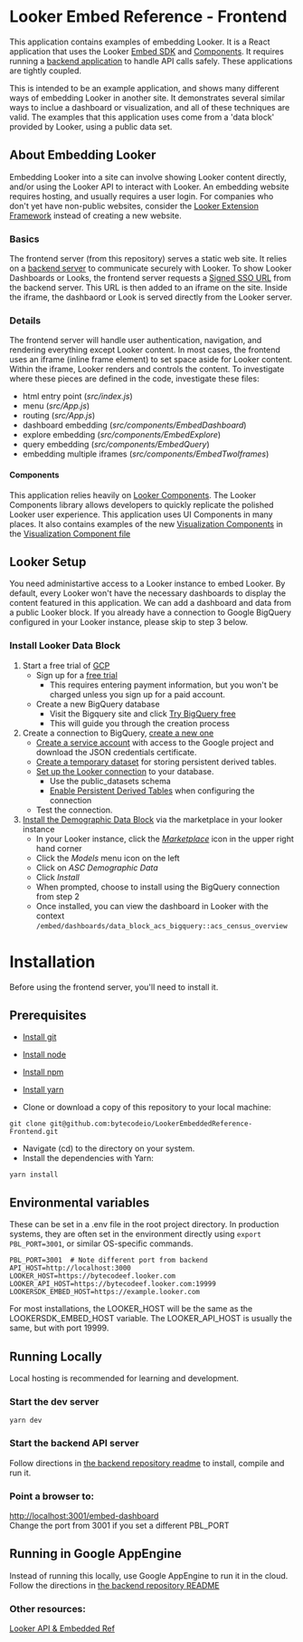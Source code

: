 # Looker Embed Reference - Frontend 

 This application contains examples of embedding Looker.  It is a React application that uses the Looker [Embed SDK](https://docs.looker.com/reference/embed-sdk/embed-sdk-intro) and [Components](https://docs.looker.com/data-modeling/extension-framework/components). It requires running a [backend application](https://github.com/bytecodeio/LookerEmbeddedReference-Backend) to handle API calls safely.  These applications are tightly coupled.

 This is intended to be an example application, and shows many different ways of embedding Looker in another site.  It demonstrates several similar ways to inclue a dashboard or visualization, and all of these techniques are valid.  The examples that this application uses come from a 'data block' provided by Looker, using a public data set.  

## About Embedding Looker

Embedding Looker into a site can involve showing Looker content directly, and/or using the Looker API to interact with Looker.  An embedding website requires hosting, and usually requires a user login.  For companies who don't yet have non-public websites, consider the [Looker Extension Framework](https://cloud.google.com/blog/topics/developers-practitioners/building-looker-made-easier-extension-framework) instead of creating a new website.

### Basics
The frontend server (from this repository) serves a static web site.  It relies on a [backend server](https://github.com/bytecodeio/LookerEmbeddedReference-Backend) to communicate securely with Looker.  To show Looker Dashboards or Looks, the frontend server requests a [Signed SSO URL](https://docs.looker.com/reference/embedding/sso-embed) from the backend server.  This URL is then added to an iframe on the site.  Inside the iframe, the dashbaord or Look is served directly from the Looker server. 

### Details
The frontend server will handle user authentication, navigation, and rendering everything except Looker content.  In most cases, the frontend uses an iframe (inline frame element) to set space aside for Looker content.  Within the iframe, Looker renders and controls the content.  To investigate where these pieces are defined in the code, investigate these files:

* html entry point (*src/index.js*)
* menu (*src/App.js*)
* routing (*src/App.js*)
* dashboard embedding (*src/components/EmbedDashboard*)
* explore embedding (*src/components/EmbedExplore*)
* query embedding (*src/components/EmbedQuery*)
* embedding multiple iframes (*src/components/EmbedTwoIframes*)

#### Components
This application relies heavily on [Looker Components](https://developers.looker.com/components/develop).  The Looker Components library allows developers to quickly replicate the polished Looker user experience.  This application uses UI Components in many places.  It also contains examples of the new [Visualization Components](https://github.com/looker-open-source/components/tree/main/packages/visualizations) in the [Visualization Component file](*src/components/VizComponent)

## Looker Setup

You need administartive access to a Looker instance to embed Looker.  By default, every Looker won't have the necessary dashboards to display the content featured in this application.  We can add a dashboard and data from a public Looker block.  If you already have a connection to Google BigQuery configured in your Looker instance, please skip to step 3 below. 

### Install Looker Data Block
1. Start a free trial of [GCP](https://console.cloud.google.com/getting-started)
   - Sign up for a [free trial](https://console.cloud.google.com/freetrial/signup/tos)
      - This requires entering payment information, but you won't be charged unless you sign up for a paid account.
   - Create a new BigQuery database
      - Visit the Bigquery site and click [Try BigQuery free](https://cloud.google.com/bigquery)
      - This will guide you through the creation process
2. Create a connection to BigQuery, [create a new one](https://docs.looker.com/setup-and-management/database-config/google-bigquery) 
   - [Create a service account](https://docs.looker.com/setup-and-management/database-config/google-bigquery#creating_a_service_account_and_downloading_the_json_credentials_certificate) with access to the Google project and download the JSON credentials certificate.
   - [Create a temporary dataset](https://docs.looker.com/setup-and-management/database-config/google-bigquery#creating_a_temporary_dataset_for_persistent_derived_tables) for storing persistent derived tables.
   - [Set up the Looker connection](https://docs.looker.com/setup-and-management/database-config/google-bigquery#setting_up_the_bigquery_connection_in_looker) to your database.
      - Use the public_datasets schema
      - [Enable Persistent Derived Tables](https://docs.looker.com/setup-and-management/database-config/google-bigquery#creating_a_temporary_dataset_for_persistent_derived_tables) when configuring the connection
   - Test the connection.
3. [Install the Demographic Data Block](https://docs.looker.com/data-modeling/looker-blocks#data_blocks) via the marketplace in your looker instance
   - In your Looker instance, click the [*Marketplace*](https://docs.looker.com/data-modeling/marketplace) icon in the upper right hand corner
   - Click the *Models* menu icon on the left
   - Click on *ASC Demographic Data*
   - Click *Install* 
   - When prompted, choose to install using the BigQuery connection from step 2
   - Once installed, you can view the dashboard in Looker with the context `/embed/dashboards/data_block_acs_bigquery::acs_census_overview`

# Installation
Before using the frontend server, you'll need to install it.

## Prerequisites
* [Install git](https://git-scm.com/downloads)
* [Install node](https://nodejs.org/en/download/)
* [Install npm](https://docs.npmjs.com/cli/v7/configuring-npm/install)
* [Install yarn](https://classic.yarnpkg.com/lang/en/docs/install)

* Clone or download a copy of this repository to your local machine:
```
git clone git@github.com:bytecodeio/LookerEmbeddedReference-Frontend.git
```

* Navigate (cd) to the directory on your system.
* Install the dependencies with Yarn:
```
yarn install
```
  
## Environmental variables

These can be set in a .env file in the root project directory.  In production systems, they are often set in the environment directly using `export PBL_PORT=3001`, or similar OS-specific commands.

```
PBL_PORT=3001  # Note different port from backend 
API_HOST=http://localhost:3000
LOOKER_HOST=https://bytecodeef.looker.com
LOOKER_API_HOST=https://bytecodeef.looker.com:19999
LOOKERSDK_EMBED_HOST=https://example.looker.com   
```
For most installations, the LOOKER_HOST will be the same as the LOOKERSDK_EMBED_HOST variable. The LOOKER_API_HOST is usually the same, but with port 19999.

## Running Locally

Local hosting is recommended for learning and development.

### Start the dev server
```
yarn dev 
```

### Start the backend API server

Follow directions in [the backend repository readme](https://github.com/bytecodeio/LookerEmbeddedReference-Backend#installation) to install, compile and run it.

### Point a browser to:

[http://localhost:3001/embed-dashboard](http://localhost:3001/embed-dashboard)  
Change the port from 3001 if you set a different PBL_PORT

## Running in Google AppEngine

Instead of running this locally, use Google AppEngine to run it in the cloud.
Follow the directions in [the backend repository README](https://github.com/bytecodeio/LookerEmbeddedReference-Backend#google-appengine-installation)


### Other resources:

[Looker API & Embedded Ref ](https://docs.looker.com/reference/api-embedding-intro)
